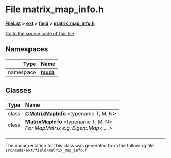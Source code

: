 

# File matrix\_map\_info.h



[**FileList**](files.md) **>** [**ext**](dir_dee31a662aa40cb7fc08cb07824f4a9a.md) **>** [**field**](dir_67616bafb1e973d10aec465c6be4ad46.md) **>** [**matrix\_map\_info.h**](matrix__map__info_8h.md)

[Go to the source code of this file](matrix__map__info_8h_source.md)
















## Namespaces

| Type | Name |
| ---: | :--- |
| namespace | [**muda**](namespacemuda.md) <br> |


## Classes

| Type | Name |
| ---: | :--- |
| class | [**CMatrixMapInfo**](classmuda_1_1_c_matrix_map_info.md) &lt;typename T, M, N&gt;<br> |
| class | [**MatrixMapInfo**](classmuda_1_1_matrix_map_info.md) &lt;typename T, M, N&gt;<br>_For MapMatrix e.g. Eigen::Map&lt; ... &gt;_  |



















































------------------------------
The documentation for this class was generated from the following file `src/muda/ext/field/matrix_map_info.h`

